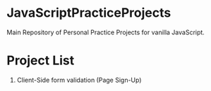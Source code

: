 # JavaScriptPracticeProjects
Main Repository of Personal Practice Projects for vanilla JavaScript.

# Project List
1. Client-Side form validation (Page Sign-Up)
